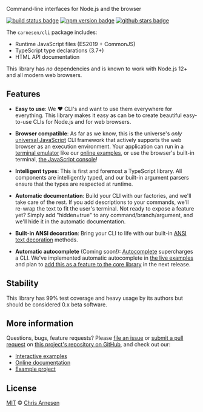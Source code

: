 Command-line interfaces for Node.js and the browser

[![build status badge](https://github.com/carnesen/cli/workflows/test/badge.svg)](https://github.com/carnesen/cli/actions?query=workflow%3Atest+branch%3Amaster) [![npm version badge](https://badge.fury.io/js/%40carnesen%2Fcli.svg)](https://www.npmjs.com/package/@carnesen/cli) [![github stars badge](https://img.shields.io/github/stars/carnesen/cli)](https://github.com/carnesen/cli)

The `carnesen/cli` package includes:
- Runtime JavaScript files (ES2019 + CommonJS)
- TypeScript type declarations (3.7+)
- HTML API documentation

This library has _no_ dependencies and is known to work with Node.js 12+ and all modern web browsers.

## Features
- **Easy to use**: We ❤️ CLI's and want to use them everywhere for everything. This library makes it easy as can be to create beautiful easy-to-use CLIs for Node.js and for web browsers.

- **Browser compatible**: As far as we know, this is the universe's _only_ [universal JavaScript](https://en.wikipedia.org/wiki/Isomorphic_JavaScript) CLI framework that actively supports the web browser as an execution environment. Your application can run in a [terminal emulator](https://xtermjs.org/) like our [online examples](https://cli.carnesen.com/), or use the browser's built-in terminal, [the JavaScript console](https://developers.google.com/web/tools/chrome-devtools/console)!

- **Intelligent types**: This is first and foremost a TypeScript library. All components are intelligently typed, and our built-in argument parsers ensure that the types are respected at runtime.

- **Automatic documentation**: Build your CLI with our factories, and we'll take care of the rest. If you add descriptions to your commands, we'll re-wrap the text to fit the user's terminal. Not ready to expose a feature yet? Simply add "hidden=true" to any command/branch/argument, and we'll hide it in the automatic documentation.

- **Built-in ANSI decoration**: Bring your CLI to life with our built-in [ANSI text decoration](https://en.wikipedia.org/wiki/ANSI_escape_code#Colors) methods.

- **Automatic autocomplete** (Coming soon!): [Autocomplete](https://en.wikipedia.org/wiki/Autocomplete) supercharges a CLI. We've implemented automatic autocomplete in [the live examples](https://cli.carnesen.com) and plan to [add this as a feature to the core library](https://github.com/carnesen/cli/issues/32) in the next release.

## Stability
This library has 99% test coverage and heavy usage by its authors but should be considered 0.x beta software.

## More information
Questions, bugs, feature requests? Please [file an issue](https://github.com/carnesen/cli/issues/new) or [submit a pull request](https://github.com/carnesen/cli/compare) on [this project's repository on GitHub](https://github.com/carnesen/cli#readme), and check out our:
- [Interactive examples](https://cli.carnesen.com/)
- [Online documentation](https://cli.carnesen.com/docs)
- [Example project](https://github.com/carnesen/cli/tree/master/examples)

## License
[MIT](https://en.wikipedia.org/wiki/MIT_License) © [Chris Arnesen](https://www.carnesen.com)
